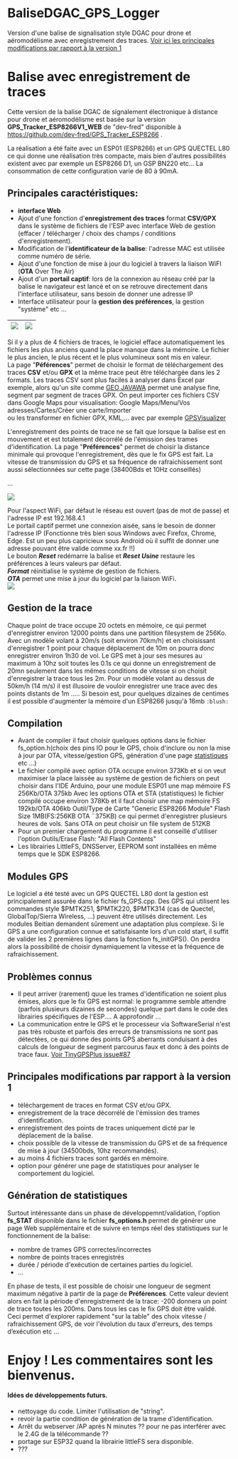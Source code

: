 
# BaliseDGAC_GPS_Logger
Version d'une balise de signalisation style DGAC pour drone et aéromodélisme avec enregistrement des traces.
[Voir ici les principales modifications par rapport à la version 1](#principales-modifications-par-rapport-à-la-version-1)
# Balise avec enregistrement de traces
Cette version de la balise DGAC de signalement électronique à distance pour drone et aéromodélisme est basée sur la version **GPS_Tracker_ESP8266V1_WEB** de "dev-fred" disponible à https://github.com/dev-fred/GPS_Tracker_ESP8266 .

La réalisation a été faite avec un ESP01 (ESP8266) et un GPS QUECTEL L80 ce qui donne une réalisation très compacte, mais bien d'autres  possibilités existent avec par exemple un ESP8266 D1, un GSP BN220 etc...
La consommation de cette configuration varie de 80 à 90mA.

## Principales caractéristiques:
- **interface Web**
- Ajout d'une fonction d'**enregistrement des traces** format **CSV/GPX** dans le système de fichiers de l'ESP avec interface Web de gestion (effacer / télécharger / choix des champs / conditions d'enregistrement). 
- Modification de l'**identificateur de la balise**: l'adresse MAC est utilisée comme numéro de série.
- Ajout d'une fonction de mise à jour du logiciel à travers la liaison WiFI (**OTA** Over The Air)
- Ajout d'un **portail captif**: lors de la connexion au réseau créé par la balise le navigateur est lancé et on se retrouve directement dans l'interface utilisateur, sans besoin de donner une adresse IP
- Interface utilisateur pour la **gestion des préférences**, la gestion "système" etc …

|   ![](/img/cockpit_LI.jpg) | ![](/img/traces.png)  |
| ------------ | ------------ |

Si il y a plus de 4 fichiers de traces, le logiciel efface automatiquement les fichiers les plus anciens  quand la place manque dans la mémoire. Le fichier le plus ancien, le plus récent et le plus volumineux sont mis en valeur.  
La page "**Péférences**" permet de choisir le format de téléchargement des traces **CSV** et/ou **GPX** et la même trace peut être téléchargée dans les 2 formats. Les traces CSV sont plus faciles à analyser dans Excel par exemple, alors qu'un site comme [GEO JAVAWA](https://www.geo.javawa.nl/trackanalyse/index.php?lang=en) permet une analyse fine, segment par segment de traces GPX.
On peut importer ces fichiers CSV dans Google Maps pour visualisation: 
     Google Maps/Menu/Vos adresses/Cartes/Créer une carte/Importer  
ou les transformer en fichier GPX, KML,... avec par exemple [GPSVisualizer](https://www.gpsvisualizer.com/)

L'enregistrement des points de trace ne se fait que lorsque la balise est en mouvement et est totalement décorrélé de l'émission des trames d'identification.
La page "**Préférences**" permet de choisir la distance minimale qui provoque l'enregistrement, dès que le fix GPS est fait.
La vitesse de transmission du GPS et sa fréquence de rafraichissement sont aussi sélectionnées sur cette page (38400Bds et 10Hz conseillés)

…

![](/img/preferences.png)
 
Pour l'aspect WiFi, par défaut le réseau est ouvert (pas de mot de passe) et l'adresse IP est 192.168.4.1  
Le portail captif permet une connexion aisée, sans le besoin de donner l'adresse IP (Fonctionne très bien sous Windows avec Firefox, Chrome, Edge. Est un peu plus capricieux sous Android où il suffit de donner une adresse pouvant être valide comme xx.fr !!)  
Le bouton ***Reset*** redémarre la balise et ***Reset Usine*** restaure les préférences à leurs valeurs par défaut.  
***Format*** réinitialise le système de gestion de fichiers.  
***OTA*** permet une mise à jour du logiciel par la liaison WiFi.  
![](/img/OTA.png)
## Gestion de la trace
Chaque point de trace occupe 20 octets en mémoire, ce qui permet d'enregistrer environ 12000 points dans une partition filesystem de 256Ko. Avec un modèle volant à 20m/s (soit environ 70km/h) et en choisissant d'enregistrer 1 point pour chaque déplacement de 10m on pourra donc enregistrer environ 1h30 de vol. 
Le GPS met à jour ses mesures au maximum à 10hz soit toutes les 0.1s ce qui donne un enregistrement de 20mn seulement dans les mêmes conditions de vitesse si on choisit d'enregistrer la trace tous les 2m.
Pour un modèle volant au dessus de 50km/h (14 m/s)  il est illusoire de vouloir enregistrer une trace avec des points distants de 1m .....
Si besoin est, pour quelques dizaines de centimes il est possible d'augmenter la mémoire d'un ESP8266  jusqu'à 16mb `:blush:`

 ## Compilation
- Avant de compiler il faut choisir quelques options dans le fichier fs_option.h(choix des pins IO pour le GPS, choix d'inclure ou non la mise à jour par OTA, vitesse/gestion GPS, génération d'une page [statistiques](#génération-de-statistiques) etc ...)
- Le fichier compilé avec option OTA occupe environ 373Kb et si on veut maximiser la place laissée au système de gestion de fichiers on peut choisir dans l'IDE Arduino, pour une module ESP01 une map mémoire FS 256Kb/OTA 375kb
Avec les options OTA et STA (statistiques) le fichier compilé occupe environ 378Kb et il faut choisir une map mémoire FS 192kb/OTA 406kb
Outil/Type de Carte "Generic ESP8266 Module"   Flash Size 1MB(FS:256KB OTA ¨375KB) ce qui permet d'enregistrer plusieurs heures de vols.
Sans OTA on peut choisir un file system de 512KB
- Pour un premier chargement du programme il est conseillé d'utiliser l'option Outils/Erase Flash: "All Flash Contents"
- Les librairies LittleFS, DNSServer, EEPROM sont installées en même temps que le SDK ESP8266.
## Modules GPS
Le logiciel a été testé avec un GPS QUECTEL L80 dont la gestion est principalement assurée dans le fichier fs_GPS.cpp. Des GPS qui utilisent les commandes style $PMTK251, $PMTK220,  $PMTK314 (cas de Quectel, GlobalTop/Sierra Wireless, ...) peuvent être utilisés directement.  Les modules Beitian demandent sûrement une adaptation plus complexe.
Si le GPS a une configuration connue et satisfaisante lors d'un cold start, il suffit de valider les 2 premières lignes dans la fonction  fs_initGPS(). On perdra alors la possibilité de choisir dynamiquement la vitesse et la fréquence de rafraichissement.

## Problèmes connus

 - Il peut arriver (rarement) quue les trames d'identification ne soient plus émises, alors que
   le fix GPS est normal: le programme semble attendre (parfois
   plusieurs dizaines de secondes) quelque part dans le code des
   librairies spécifiques de l'ESP.... A approfondir ...
 - La communication entre le GPS et le processeur via SoftwareSerial
   n'est pas très robuste et parfois des erreurs de transmissions ne
   sont pas détectées, ce qui donne des points GPS aberrants conduisant
   à des calculs de longueur de segment parcourus faux et donc à des
   points de trace faux. [Voir TinyGPSPlus issue#87](https://github.com/mikalhart/TinyGPSPlus/issues/87)

## Principales modifications par rapport à la version 1

 - téléchargement de traces en format CSV et/ou GPX.
 - enregistrement de la trace décorrélé de l'émission des trames d'identification.
 - enregistrement des points de traces uniquement dicté par le déplacement de la balise.
 - choix possible de la vitesse de transmission du GPS et de sa fréquence de mise à jour (34500bds, 10hz recommandés).
 - au moins 4 fichiers traces sont gardés en mémoire.
 - option pour générer une page de statistiques pour analyser le comportement du logiciel.
## Génération de statistiques
Surtout intéressante dans un phase de développemnt/validation, l'option **fs_STAT** disponible dans le fichier **fs_options.h** permet de générer une page Web supplémentaire et de suivre en temps réel des statistiques sur le fonctionnement de la balise:
 - nombre de trames GPS correctes/incorrectes
 -  nombre de points traces enregistrés
 -  durée / période d'exécution de certaines parties du logiciel.
 -  ...
 
En phase de tests, il est possible de choisir une longueur de segment maximum négative à partir de la page de **Préférences**. Cette valeur devient alors en fait la période d'enregistrement de la trace: -200 donnera un point de trace toutes les 200ms.
 Dans tous les cas le fix GPS doit être validé. Ceci permet d'explorer rapidement "sur la table" des choix vitesse / rafraichissement GPS, de voir l'évolution du taux d'erreurs, des temps d’exécution etc ...

# Enjoy !  Les commentaires sont les bienvenus.
#### Idées de développements futurs. 

- nettoyage du code. Limiter l'utilisation de "string".
- revoir la partie condition de génération de la trame d'identification.
- Arrêt du webserver /AP après N minutes ?? pour ne pas interférer avec le 2.4G de la télécommande ??
- portage sur ESP32 quand la librairie littleFS sera disponible.
- ???
